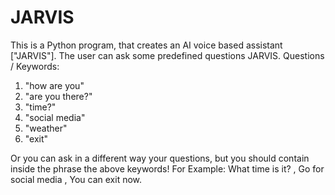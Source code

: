 # JARVIS
This is a Python program, that creates an AI voice based assistant ["JARVIS"].
The user can ask some predefined questions JARVIS.
Questions / Keywords:
1. "how are you"
2. "are you there?"
3. "time?"
4. "social media"
5. "weather"
6. "exit"

Or you can ask in a different way your questions, but you should contain inside the phrase the above keywords!
For Example:
What time is it? , Go for social media , You can exit now.
